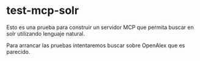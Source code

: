 # test-mcp-solr

Esto es una prueba para construir un servidor MCP que permita buscar en solr utilizando lenguaje natural.

Para arrancar las pruebas intentaremos buscar sobre OpenAlex que es parecido.
